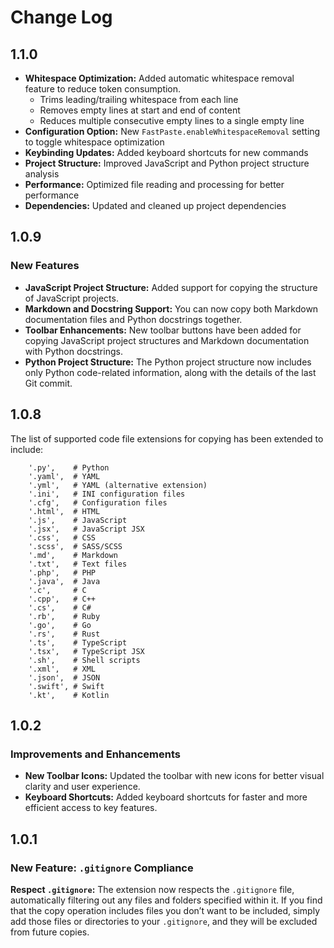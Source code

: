 # Change Log

## 1.1.0

- **Whitespace Optimization:** Added automatic whitespace removal feature to reduce token consumption.
    - Trims leading/trailing whitespace from each line
    - Removes empty lines at start and end of content
    - Reduces multiple consecutive empty lines to a single empty line
- **Configuration Option:** New `FastPaste.enableWhitespaceRemoval` setting to toggle whitespace optimization
- **Keybinding Updates:** Added keyboard shortcuts for new commands
- **Project Structure:** Improved JavaScript and Python project structure analysis
- **Performance:** Optimized file reading and processing for better performance
- **Dependencies:** Updated and cleaned up project dependencies

## 1.0.9

### New Features

- **JavaScript Project Structure:** Added support for copying the structure of JavaScript projects.
- **Markdown and Docstring Support:** You can now copy both Markdown documentation files and Python docstrings together.
- **Toolbar Enhancements:** New toolbar buttons have been added for copying JavaScript project structures and Markdown documentation with Python docstrings.
- **Python Project Structure:** The Python project structure now includes only Python code-related information, along with the details of the last Git commit.

## 1.0.8

The list of supported code file extensions for copying has been extended to include:

```
    '.py',    # Python
    '.yaml',  # YAML
    '.yml',   # YAML (alternative extension)
    '.ini',   # INI configuration files
    '.cfg',   # Configuration files
    '.html',  # HTML
    '.js',    # JavaScript
    '.jsx',   # JavaScript JSX
    '.css',   # CSS
    '.scss',  # SASS/SCSS
    '.md',    # Markdown
    '.txt',   # Text files
    '.php',   # PHP
    '.java',  # Java
    '.c',     # C
    '.cpp',   # C++
    '.cs',    # C#
    '.rb',    # Ruby
    '.go',    # Go
    '.rs',    # Rust
    '.ts',    # TypeScript
    '.tsx',   # TypeScript JSX
    '.sh',    # Shell scripts
    '.xml',   # XML
    '.json',  # JSON
    '.swift', # Swift
    '.kt',    # Kotlin
```

## 1.0.2

### Improvements and Enhancements

- **New Toolbar Icons:** Updated the toolbar with new icons for better visual clarity and user experience.
- **Keyboard Shortcuts:** Added keyboard shortcuts for faster and more efficient access to key features.

## 1.0.1

### New Feature: `.gitignore` Compliance

**Respect `.gitignore`:** The extension now respects the `.gitignore` file, automatically filtering out any files and folders specified within it. If you find that the copy operation includes files you don’t want to be included, simply add those files or directories to your `.gitignore`, and they will be excluded from future copies.